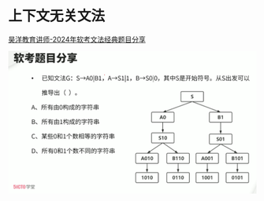 # 上下文无关文法

[昊洋教育讲师-2024年软考文法经典题目分享](https://www.bilibili.com/video/BV1hF4m1F7NS/?spm_id_from=333.337.search-card.all.click&vd_source=388f01bb44f002e4de4c1a3c6ceb7302)

![image-20250904221112426](../../img/image-20250904221112426.png)
